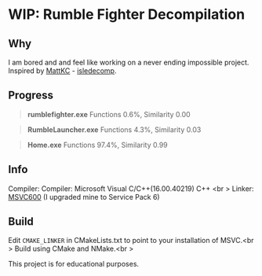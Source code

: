 # WIP: Rumble Fighter Decompilation

## Why
I am bored and and feel like working on a never ending impossible project.
Inspired by [MattKC](https://github.com/itsmattkc) - [isledecomp](https://github.com/isledecomp/isle).

## Progress
> **rumblefighter.exe**
> Functions 0.6%, Similarity 0.00

> **RumbleLauncher.exe**
> Functions 4.3%, Similarity 0.03

> **Home.exe**
> Functions 97.4%, Similarity 0.99



## Info
Compiler: Compiler: Microsoft Visual C/C++(16.00.40219) C++ <br \>
Linker: [MSVC600](https://github.com/itsmattkc/MSVC600) (I upgraded mine to Service Pack 6)

## Build 
Edit ``CMAKE_LINKER`` in CMakeLists.txt to point to your installation of MSVC.<br \>
Build using CMake and NMake.<br \>

This project is for educational purposes.

